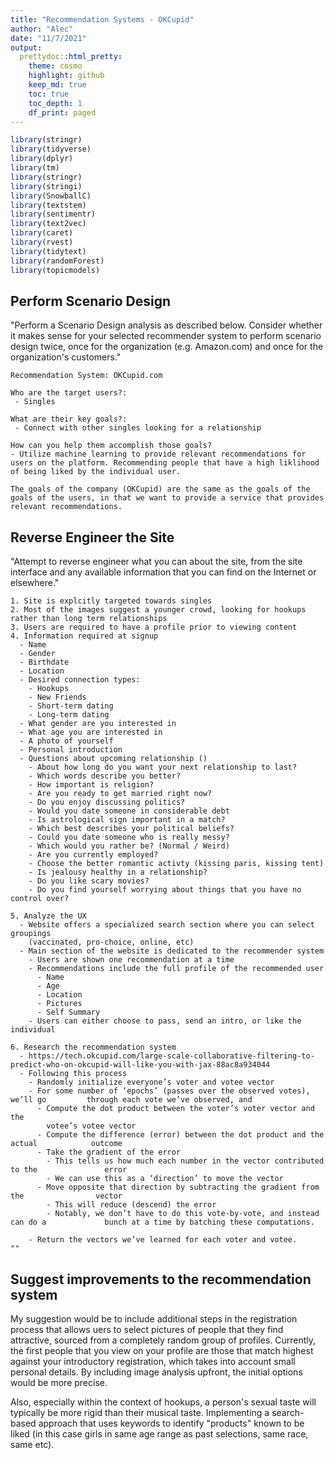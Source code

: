 ```yaml
---
title: "Recommendation Systems - OKCupid"
author: "Alec"
date: "11/7/2021"
output: 
  prettydoc::html_pretty:
    theme: cosmo
    highlight: github
    keep_md: true
    toc: true
    toc_depth: 1
    df_print: paged
---
```






```r
library(stringr)
library(tidyverse)
library(dplyr)
library(tm)
library(stringr)
library(stringi)
library(SnowballC)
library(textstem)
library(sentimentr)
library(text2vec)
library(caret)
library(rvest)
library(tidytext)
library(randomForest)
library(topicmodels)
```


## Perform Scenario Design

"Perform a Scenario Design analysis as described below.  Consider whether it makes sense for your selected recommender system to perform scenario design twice, once for the organization (e.g. Amazon.com) and once for the organization's customers."

```
Recommendation System: OKCupid.com

Who are the target users?: 
 - Singles

What are their key goals?: 
 - Connect with other singles looking for a relationship

How can you help them accomplish those goals?
- Utilize machine learning to provide relevant recommendations for users on the platform. Recommending people that have a high liklihood of being liked by the individual user.

The goals of the company (OKCupid) are the same as the goals of the goals of the users, in that we want to provide a service that provides relevant recommendations.

```


## Reverse Engineer the Site

"Attempt to reverse engineer what you can about the site, from the site interface and any available information that you can find on the Internet or elsewhere."

```
1. Site is explcitly targeted towards singles
2. Most of the images suggest a younger crowd, looking for hookups rather than long term relationships
3. Users are required to have a profile prior to viewing content
4. Information required at signup
  - Name
  - Gender
  - Birthdate
  - Location
  - Desired connection types:
    - Hookups
    - New Friends
    - Short-term dating
    - Long-term dating
  - What gender are you interested in
  - What age you are interested in
  - A photo of yourself
  - Personal introduction
  - Questions about upcoming relationship ()
    - About how long do you want your next relationship to last?
    - Which words describe you better?
    - How important is religion?
    - Are you ready to get married right now?
    - Do you enjoy discussing politics?
    - Would you date someone in considerable debt
    - Is astrological sign important in a match?
    - Which best describes your political beliefs?
    - Could you date someone who is really messy?
    - Which would you rather be? (Normal / Weird)
    - Are you currently employed?
    - Choose the better romantic activty (kissing paris, kissing tent)
    - Is jealousy healthy in a relationship?
    - Do you like scary movies?
    - Do you find yourself worrying about things that you have no control over?
    
5. Analyze the UX
  - Website offers a specialized search section where you can select groupings
    (vaccinated, pro-choice, online, etc)
  - Main section of the website is dedicated to the recommender system
    - Users are shown one recommendation at a time
    - Recommendations include the full profile of the recommended user
      - Name
      - Age
      - Location
      - Pictures
      - Self Summary
    - Users can either choose to pass, send an intro, or like the individual
    
6. Research the recommendation system
  - https://tech.okcupid.com/large-scale-collaborative-filtering-to-predict-who-on-okcupid-will-like-you-with-jax-88ac8a934044
  - Following this process
    - Randomly initialize everyone’s voter and votee vector
    - For some number of ‘epochs’ (passes over the observed votes), we’ll go         through each vote we’ve observed, and
      - Compute the dot product between the voter’s voter vector and the
        votee’s votee vector
      - Compute the difference (error) between the dot product and the actual            outcome
      - Take the gradient of the error
        - This tells us how much each number in the vector contributed to the               error
        - We can use this as a ‘direction’ to move the vector
      - Move opposite that direction by subtracting the gradient from the                vector
        - This will reduce (descend) the error
        - Notably, we don’t have to do this vote-by-vote, and instead can do a             bunch at a time by batching these computations.
        
    - Return the vectors we’ve learned for each voter and votee.
""

```

## Suggest improvements to the recommendation system

My suggestion would be to include additional steps in the registration process that allows uers to select pictures of people that they find attractive, sourced from a completely random group of profiles. Currently, the first people that you view on your profile are those that match highest against your introductory registration, which takes into account small personal details. By including image analysis upfront, the initial options would be more precise.

Also, especially within the context of hookups, a person's sexual taste will typically be more rigid than their musical taste. Implementing a search-based approach that uses keywords to identify "products" known to be liked (in this case girls in same age range as past selections, same race, same etc).






